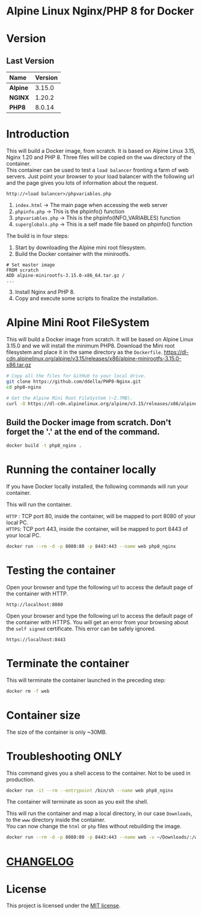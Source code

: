 # Alpine Linux Nginx/PHP 8 for Docker
# Version
## Last Version
|Name|Version|
|:---|:---|
|**Alpine**|3.15.0|
|**NGINX**|1.20.2|
|**PHP8**|8.0.14|

# Introduction
This will build a Docker image, from scratch. It is based on Alpine Linux 3.15, Nginx 1.20 and PHP 8.
Three files will be copied on the ```www``` directory of the container.  
This container can be used to test a ```load balancer``` fronting a farm of web servers.
Just point your browser to your load balancer with the following url and the page gives you lots of information about the request.
```url
http://<load balancer>/phpvariables.php
```

1. ```index.html``` -> The main page when accessing the web server
2. ```phpinfo.php``` -> This is the phpinfo() function
3. ```phpvariables.php``` -> This is the phpinfo(INFO_VARIABLES) function
4. ```superglobals.php``` -> This is a self made file based on phpinfo() function

The build is in four steps:

1. Start by downloading the Alpine mini root filesystem.
2. Build the Docker container with the minirootfs.
```Docker
# Set master image
FROM scratch
ADD alpine-minirootfs-3.15.0-x86_64.tar.gz /
...
```
3. Install Nginx and PHP 8.
4. Copy and execute some scripts to finalize the installation.

# Alpine Mini Root FileSystem
This will build a Docker image from scratch. It will be based on Alpine Linux 3.15.0 and we will install the minimum PHP8.
Download the Mini root filesystem and place it in the same directory as the ```Dockerfile```.
https://dl-cdn.alpinelinux.org/alpine/v3.15/releases/x86/alpine-minirootfs-3.15.0-x86.tar.gz
```sh
# Copy all the files for GitHub to your local drive.
git clone https://github.com/ddella/PHP8-Nginx.git
cd php8-nginx

# Get the Alpine Mini Root FileSystem (~2.7MB).
curl -O https://dl-cdn.alpinelinux.org/alpine/v3.15/releases/x86/alpine-minirootfs-3.15.0-x86.tar.gz
```
## Build the Docker image from scratch. Don't forget the '.' at the end of the command.
```sh
docker build -t php8_nginx .
```

# Running the container locally
If you have Docker locally installed, the following commands will run your container.

This will run the container.

```HTTP```  : TCP port 80, inside the container, will be mapped to port 8080 of your local PC.  
```HTTPS```: TCP port 443, inside the container, will be mapped to port 8443 of your local PC.
```sh
docker run --rm -d -p 8080:80 -p 8443:443 --name web php8_nginx
```

# Testing the container
Open your browser and type the following url to access the default page of the container with HTTP.
```url
http://localhost:8080
```

Open your browser and type the following url to access the default page of the container with HTTPS.
You will get an error from your browsing about the ```self signed``` certificate. This error can be safely ignored.
```url
https://localhost:8443
```

# Terminate the container
This will terminate the container launched in the preceding step:
```sh   
docker rm -f web
```

# Container size
The size of the container is only ~30MB.

# Troubleshooting ONLY
This command gives you a shell access to the container. Not to be used in production.

```bash
docker run -it --rm --entrypoint /bin/sh --name web php8_nginx
```
The container will terminate as soon as you exit the shell.

This will run the container and map a local directory, in our case ```Downloads```, to the ```www``` directory inside the container.  
You can now change the ```html``` or ```php``` files without rebuilding the image.
```sh
docker run --rm -d -p 8080:80 -p 8443:443 --name web -v ~/Downloads/:/www php8_nginx
```

# [CHANGELOG](./CHANGELOG.md)

# License
This project is licensed under the [MIT license](LICENSE).
